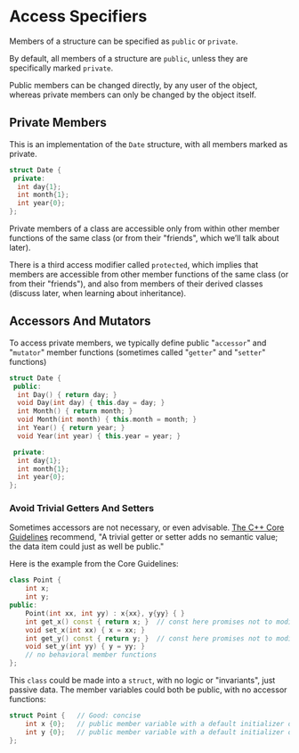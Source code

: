 # Access Specifiers

Members of a structure can be specified as `public` or `private`.

By default, all members of a structure are `public`, unless they are specifically marked `private`.

Public members can be changed directly, by any user of the object, whereas private members can only be changed by the object itself.

## Private Members

This is an implementation of the `Date` structure, with all members marked as private.

```cpp
struct Date {
 private:
  int day{1};
  int month{1};
  int year{0};
};
```
Private members of a class are accessible only from within other member functions of the same class (or from their "friends", which we’ll talk about later).

There is a third access modifier called `protected`, which implies that members are accessible from other member functions of the same class (or from their "friends"), and also from members of their derived classes (discuss later, when learning about inheritance).

## Accessors And Mutators

To access private members, we typically define public "`accessor`" and "`mutator`" member functions (sometimes called "`getter`" and "`setter`" functions)

```cpp
struct Date {
 public:
  int Day() { return day; }
  void Day(int day) { this.day = day; }
  int Month() { return month; }
  void Month(int month) { this.month = month; }
  int Year() { return year; }
  void Year(int year) { this.year = year; }

 private:
  int day{1};
  int month{1};
  int year{0};
};
```
### Avoid Trivial Getters And Setters

Sometimes accessors are not necessary, or even advisable. [The C++ Core Guidelines](https://github.com/isocpp/CppCoreGuidelines/blob/master/CppCoreGuidelines.md#Rh-get) recommend, "A trivial getter or setter adds no semantic value; the data item could just as well be public."

Here is the example from the Core Guidelines:

```cpp
class Point {
    int x;
    int y;
public:
    Point(int xx, int yy) : x{xx}, y{yy} { }
    int get_x() const { return x; }  // const here promises not to modify the object
    void set_x(int xx) { x = xx; }
    int get_y() const { return y; }  // const here promises not to modify the object
    void set_y(int yy) { y = yy; }
    // no behavioral member functions
};
```

This `class` could be made into a `struct`, with no logic or "invariants", just passive data. The member variables could both be public, with no accessor functions:

```cpp
struct Point {   // Good: concise
    int x {0};   // public member variable with a default initializer of 0
    int y {0};   // public member variable with a default initializer of 0
};
```